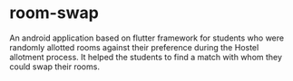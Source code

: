 # room-swap
An android application based on flutter framework for students who were randomly allotted rooms against their preference during the Hostel allotment process. It helped the students to find a match with whom they could swap their rooms. 
